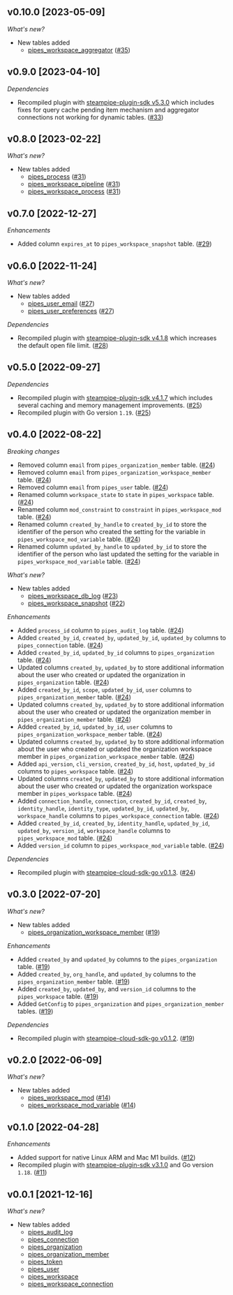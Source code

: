 ## v0.10.0 [2023-05-09]

_What's new?_

- New tables added
  - [pipes_workspace_aggregator](https://hub.steampipe.io/plugins/turbot/pipes/tables/pipes_workspace_aggregator) ([#35](https://github.com/turbot/steampipe-plugin-steampipecloud/pull/35))

## v0.9.0 [2023-04-10]

_Dependencies_

- Recompiled plugin with [steampipe-plugin-sdk v5.3.0](https://github.com/turbot/steampipe-plugin-sdk/blob/main/CHANGELOG.md#v530-2023-03-16) which includes fixes for query cache pending item mechanism and aggregator connections not working for dynamic tables. ([#33](https://github.com/turbot/steampipe-plugin-steampipecloud/pull/33))

## v0.8.0 [2023-02-22]

_What's new?_

- New tables added
  - [pipes_process](https://hub.steampipe.io/plugins/turbot/pipes/tables/pipes_process) ([#31](https://github.com/turbot/steampipe-plugin-steampipecloud/pull/31))
  - [pipes_workspace_pipeline](https://hub.steampipe.io/plugins/turbot/pipes/tables/pipes_workspace_pipeline) ([#31](https://github.com/turbot/steampipe-plugin-steampipecloud/pull/31))
  - [pipes_workspace_process](https://hub.steampipe.io/plugins/turbot/pipes/tables/pipes_workspace_process) ([#31](https://github.com/turbot/steampipe-plugin-steampipecloud/pull/31))

## v0.7.0 [2022-12-27]

_Enhancements_

- Added column `expires_at` to `pipes_workspace_snapshot` table. ([#29](https://github.com/turbot/steampipe-plugin-steampipecloud/pull/29))

## v0.6.0 [2022-11-24]

_What's new?_

- New tables added
  - [pipes_user_email](https://hub.steampipe.io/plugins/turbot/pipes/tables/pipes_user_email) ([#27](https://github.com/turbot/steampipe-plugin-steampipecloud/pull/27))
  - [pipes_user_preferences](https://hub.steampipe.io/plugins/turbot/pipes/tables/pipes_user_preferences) ([#27](https://github.com/turbot/steampipe-plugin-steampipecloud/pull/27))

_Dependencies_

- Recompiled plugin with [steampipe-plugin-sdk v4.1.8](https://github.com/turbot/steampipe-plugin-sdk/blob/main/CHANGELOG.md#v418-2022-09-08) which increases the default open file limit. ([#28](https://github.com/turbot/steampipe-plugin-steampipecloud/pull/28))

## v0.5.0 [2022-09-27]

_Dependencies_

- Recompiled plugin with [steampipe-plugin-sdk v4.1.7](https://github.com/turbot/steampipe-plugin-sdk/blob/main/CHANGELOG.md#v417-2022-09-08) which includes several caching and memory management improvements. ([#25](https://github.com/turbot/steampipe-plugin-steampipecloud/pull/25))
- Recompiled plugin with Go version `1.19`. ([#25](https://github.com/turbot/steampipe-plugin-steampipecloud/pull/25))

## v0.4.0 [2022-08-22]

_Breaking changes_

- Removed column `email` from `pipes_organization_member` table. ([#24](https://github.com/turbot/steampipe-plugin-steampipecloud/pull/24))
- Removed column `email` from `pipes_organization_workspace_member` table. ([#24](https://github.com/turbot/steampipe-plugin-steampipecloud/pull/24))
- Removed column `email` from `pipes_user` table. ([#24](https://github.com/turbot/steampipe-plugin-steampipecloud/pull/24))
- Renamed column `workspace_state` to `state` in `pipes_workspace` table. ([#24](https://github.com/turbot/steampipe-plugin-steampipecloud/pull/24))
- Renamed column `mod_constraint` to `constraint` in `pipes_workspace_mod` table. ([#24](https://github.com/turbot/steampipe-plugin-steampipecloud/pull/24))
- Renamed column `created_by_handle` to `created_by_id` to store the identifier of the person who created the setting for the variable in `pipes_workspace_mod_variable` table. ([#24](https://github.com/turbot/steampipe-plugin-steampipecloud/pull/24))
- Renamed column `updated_by_handle` to `updated_by_id` to store the identifier of the person who last updated the setting for the variable in `pipes_workspace_mod_variable` table. ([#24](https://github.com/turbot/steampipe-plugin-steampipecloud/pull/24))

_What's new?_

- New tables added
  - [pipes_workspace_db_log](https://hub.steampipe.io/plugins/turbot/pipes/tables/pipes_workspace_db_log) ([#23](https://github.com/turbot/steampipe-plugin-steampipecloud/pull/23))
  - [pipes_workspace_snapshot](https://hub.steampipe.io/plugins/turbot/pipes/tables/pipes_workspace_snapshot) ([#22](https://github.com/turbot/steampipe-plugin-steampipecloud/pull/22))

_Enhancements_

- Added `process_id` column to `pipes_audit_log` table. ([#24](https://github.com/turbot/steampipe-plugin-steampipecloud/pull/24))
- Added `created_by_id`, `created_by`, `updated_by_id`, `updated_by` columns to `pipes_connection` table. ([#24](https://github.com/turbot/steampipe-plugin-steampipecloud/pull/24))
- Added `created_by_id`, `updated_by_id` columns to `pipes_organization` table. ([#24](https://github.com/turbot/steampipe-plugin-steampipecloud/pull/24))
- Updated columns `created_by`, `updated_by` to store additional information about the user who created or updated the organization in `pipes_organization` table. ([#24](https://github.com/turbot/steampipe-plugin-steampipecloud/pull/24))
- Added `created_by_id`, `scope`, `updated_by_id`, `user` columns to `pipes_organization_member` table. ([#24](https://github.com/turbot/steampipe-plugin-steampipecloud/pull/24))
- Updated columns `created_by`, `updated_by` to store additional information about the user who created or updated the organization member in `pipes_organization_member` table. ([#24](https://github.com/turbot/steampipe-plugin-steampipecloud/pull/24))
- Added `created_by_id`, `updated_by_id`, `user` columns to `pipes_organization_workspace_member` table. ([#24](https://github.com/turbot/steampipe-plugin-steampipecloud/pull/24))
- Updated columns `created_by`, `updated_by` to store additional information about the user who created or updated the organization workspace member in `pipes_organization_workspace_member` table. ([#24](https://github.com/turbot/steampipe-plugin-steampipecloud/pull/24))
- Added `api_version`, `cli_version`, `created_by_id`, `host`, `updated_by_id` columns to `pipes_workspace` table. ([#24](https://github.com/turbot/steampipe-plugin-steampipecloud/pull/24))
- Updated columns `created_by`, `updated_by` to store additional information about the user who created or updated the organization workspace member in `pipes_workspace` table. ([#24](https://github.com/turbot/steampipe-plugin-steampipecloud/pull/24))
- Added `connection_handle`, `connection`, `created_by_id`, `created_by`, `identity_handle`, `identity_type`, `updated_by_id`, `updated_by`, `workspace_handle` columns to `pipes_workspace_connection` table. ([#24](https://github.com/turbot/steampipe-plugin-steampipecloud/pull/24))
- Added `created_by_id`, `created_by`, `identity_handle`, `updated_by_id`, `updated_by`, `version_id`, `workspace_handle` columns to `pipes_workspace_mod` table. ([#24](https://github.com/turbot/steampipe-plugin-steampipecloud/pull/24))
- Added `version_id` column to `pipes_workspace_mod_variable` table. ([#24](https://github.com/turbot/steampipe-plugin-steampipecloud/pull/24))

_Dependencies_

- Recompiled plugin with [steampipe-cloud-sdk-go v0.1.3](https://github.com/turbot/steampipe-cloud-sdk-go/blob/main/CHANGELOG.md#013-2022-08-12). ([#24](https://github.com/turbot/steampipe-plugin-steampipecloud/pull/24))

## v0.3.0 [2022-07-20]

_What's new?_

- New tables added
  - [pipes_organization_workspace_member](https://hub.steampipe.io/plugins/turbot/pipes/tables/pipes_organization_workspace_member) ([#19](https://github.com/turbot/steampipe-plugin-steampipecloud/pull/19))

_Enhancements_

- Added `created_by` and `updated_by` columns to the `pipes_organization` table. ([#19](https://github.com/turbot/steampipe-plugin-steampipecloud/pull/19))
- Added `created_by`, `org_handle`, and `updated_by` columns to the `pipes_organization_member` table. ([#19](https://github.com/turbot/steampipe-plugin-steampipecloud/pull/19))
- Added `created_by`, `updated_by`, and `version_id` columns to the `pipes_workspace` table. ([#19](https://github.com/turbot/steampipe-plugin-steampipecloud/pull/19))
- Added `GetConfig` to `pipes_organization` and `pipes_organization_member` tables. ([#19](https://github.com/turbot/steampipe-plugin-steampipecloud/pull/19))

_Dependencies_

- Recompiled plugin with [steampipe-cloud-sdk-go v0.1.2](https://github.com/turbot/steampipe-cloud-sdk-go/blob/main/CHANGELOG.md#012-2022-07-19). ([#19](https://github.com/turbot/steampipe-plugin-steampipecloud/pull/19))

## v0.2.0 [2022-06-09]

_What's new?_

- New tables added
  - [pipes_workspace_mod](https://hub.steampipe.io/plugins/turbot/pipes/tables/pipes_workspace_mod) ([#14](https://github.com/turbot/steampipe-plugin-steampipecloud/pull/14))
  - [pipes_workspace_mod_variable](https://hub.steampipe.io/plugins/turbot/pipes/tables/pipes_workspace_mod_variable) ([#14](https://github.com/turbot/steampipe-plugin-steampipecloud/pull/14))

## v0.1.0 [2022-04-28]

_Enhancements_

- Added support for native Linux ARM and Mac M1 builds. ([#12](https://github.com/turbot/steampipe-plugin-steampipecloud/pull/12))
- Recompiled plugin with [steampipe-plugin-sdk v3.1.0](https://github.com/turbot/steampipe-plugin-sdk/blob/main/CHANGELOG.md#v310--2022-03-30) and Go version `1.18`. ([#11](https://github.com/turbot/steampipe-plugin-steampipecloud/pull/11))

## v0.0.1 [2021-12-16]

_What's new?_

- New tables added
  - [pipes_audit_log](https://hub.steampipe.io/plugins/turbot/pipes/tables/pipes_audit_log)
  - [pipes_connection](https://hub.steampipe.io/plugins/turbot/pipes/tables/pipes_connection)
  - [pipes_organization](https://hub.steampipe.io/plugins/turbot/pipes/tables/pipes_organization)
  - [pipes_organization_member](https://hub.steampipe.io/plugins/turbot/pipes/tables/pipes_organization_member)
  - [pipes_token](https://hub.steampipe.io/plugins/turbot/pipes/tables/pipes_token)
  - [pipes_user](https://hub.steampipe.io/plugins/turbot/pipes/tables/pipes_user)
  - [pipes_workspace](https://hub.steampipe.io/plugins/turbot/pipes/tables/pipes_workspace)
  - [pipes_workspace_connection](https://hub.steampipe.io/plugins/turbot/pipes/tables/pipes_connection)
